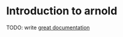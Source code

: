 # Introduction to arnold

TODO: write [great documentation](http://jacobian.org/writing/great-documentation/what-to-write/)
